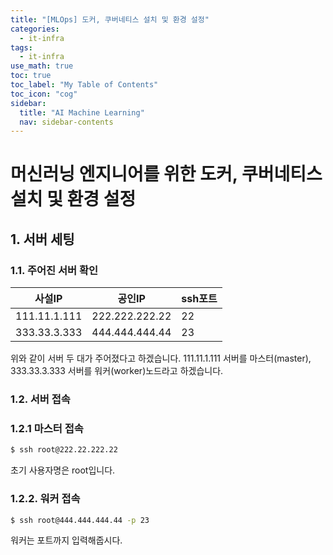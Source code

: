 ```yaml
---
title: "[MLOps] 도커, 쿠버네티스 설치 및 환경 설정" 
categories:
  - it-infra
tags:
  - it-infra
use_math: true
toc: true
toc_label: "My Table of Contents"
toc_icon: "cog"
sidebar:
  title: "AI Machine Learning"
  nav: sidebar-contents
---
```


# 머신러닝 엔지니어를 위한 도커, 쿠버네티스 설치 및 환경 설정

## 1. 서버 세팅

### 1.1. 주어진 서버 확인

사설IP | 공인IP | ssh포트 
-------|--------|---------
111.11.1.111 | 222.222.222.22 | 22 
333.33.3.333 | 444.444.444.44 | 23

위와 같이 서버 두 대가 주어졌다고 하겠습니다. 
111.11.1.111 서버를 마스터(master), 333.33.3.333 서버를 워커(worker)노드라고 하겠습니다. 

### 1.2. 서버 접속

### 1.2.1 마스터 접속

```bash
$ ssh root@222.22.222.22
```

초기 사용자명은 root입니다.

### 1.2.2. 워커 접속

```bash
$ ssh root@444.444.444.44 -p 23
```

워커는 포트까지 입력해줍시다.

